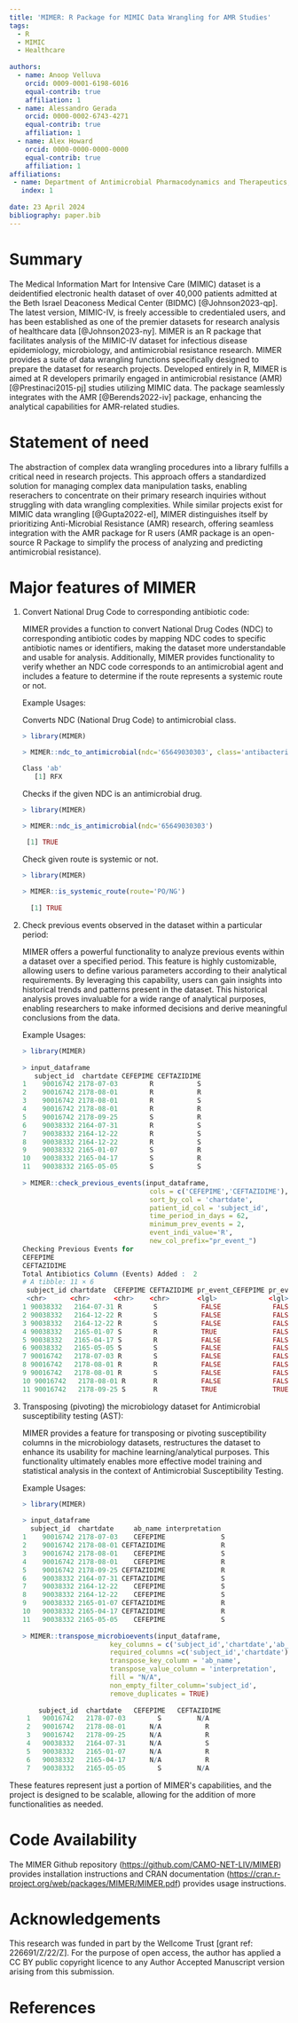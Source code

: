 ```yaml
---
title: 'MIMER: R Package for MIMIC Data Wrangling for AMR Studies'
tags:
  - R
  - MIMIC
  - Healthcare
  
authors:
  - name: Anoop Velluva
    orcid: 0009-0001-6198-6016
    equal-contrib: true
    affiliation: 1
  - name: Alessandro Gerada
    orcid: 0000-0002-6743-4271
    equal-contrib: true 
    affiliation: 1
  - name: Alex Howard
    orcid: 0000-0000-0000-0000
    equal-contrib: true
    affiliation: 1
affiliations:
 - name: Department of Antimicrobial Pharmacodynamics and Therapeutics, Institute of Systems, Molecular and Integrative Biology, University of Liverpool, Liverpool, United Kingdom
   index: 1
   
date: 23 April 2024
bibliography: paper.bib
---
```


# Summary

The Medical Information Mart for Intensive Care (MIMIC) dataset is a deidentified electronic health dataset of over 40,000 patients admitted at the Beth Israel Deaconess Medical Center (BIDMC) [@Johnson2023-qp]. The latest version, MIMIC-IV, is freely accessible to credentialed users, and has been established as one of the premier datasets for research analysis of healthcare data [@Johnson2023-ny]. MIMER is an R package that facilitates analysis of the MIMIC-IV dataset for infectious disease epidemiology, microbiology, and antimicrobial resistance research. MIMER provides a suite of data wrangling functions specifically designed to prepare the dataset for research projects. Developed entirely in R, MIMER is aimed at R developers primarily engaged in antimicrobial resistance (AMR) [@Prestinaci2015-pj] studies utilizing MIMIC data. The package seamlessly integrates with the AMR [@Berends2022-iv] package, enhancing the analytical capabilities for AMR-related studies.

# Statement of need

The abstraction of complex data wrangling procedures into a library fulfills a critical need in research projects. This approach offers a standardized solution for managing complex data manipulation tasks, enabling reserachers to concentrate on their primary research inquiries without struggling with data wrangling complexities. While similar projects exist for MIMIC data wrangling [@Gupta2022-el], MIMER distinguishes itself by prioritizing Anti-Microbial Resistance (AMR) research, offering seamless integration with the AMR package for R users (AMR package is an open-source R Package to simplify the process of analyzing and predicting antimicrobial resistance).

# Major features of MIMER

1.  Convert National Drug Code to corresponding antibiotic code:

    MIMER provides a function to convert National Drug Codes (NDC) to corresponding antibiotic codes by mapping NDC codes to specific antibiotic names or identifiers, making the dataset more understandable and usable for analysis. Additionally, MIMER provides functionality to verify whether an NDC code corresponds to an antimicrobial agent and includes a feature to determine if the route represents a systemic route or not.
    
     Example Usages:
     
     Converts NDC (National Drug Code) to antimicrobial class.
     
     ```r
     > library(MIMER)
     
     > MIMER::ndc_to_antimicrobial(ndc='65649030303', class='antibacterial')
     
     Class 'ab'
        [1] RFX
     ```

    Checks if the given NDC is an antimicrobial drug.
    
     ```r
     > library(MIMER)
     
     > MIMER::ndc_is_antimicrobial(ndc='65649030303')
     
      [1] TRUE
     ```
     
    Check given route is systemic or not.
      
      ```r
      > library(MIMER)
        
      > MIMER::is_systemic_route(route='PO/NG')
         
        [1] TRUE
      ```
    
    
2.  Check previous events observed in the dataset within a particular period:

    MIMER offers a powerful functionality to analyze previous events within a dataset over a specified period. This feature is highly customizable, allowing users to define various parameters according to their analytical requirements. By leveraging this capability, users can gain insights into historical trends and patterns present in the dataset. This historical analysis proves invaluable for a wide range of analytical purposes, enabling researchers to make informed decisions and derive meaningful conclusions from the data.
    
    Example Usages:
        
    ```r
    > library(MIMER)
      
    > input_dataframe
       subject_id  chartdate CEFEPIME CEFTAZIDIME
    1    90016742 2178-07-03        R           S
    2    90016742 2178-08-01        R           R
    3    90016742 2178-08-01        R           S
    4    90016742 2178-08-01        R           R
    5    90016742 2178-09-25        S           R
    6    90038332 2164-07-31        R           S
    7    90038332 2164-12-22        R           S
    8    90038332 2164-12-22        R           S
    9    90038332 2165-01-07        S           R
    10   90038332 2165-04-17        S           R
    11   90038332 2165-05-05        S           S
     
    > MIMER::check_previous_events(input_dataframe,
                                    cols = c('CEFEPIME','CEFTAZIDIME'),
                                    sort_by_col = 'chartdate',
                                    patient_id_col = 'subject_id',
                                    time_period_in_days = 62,
                                    minimum_prev_events = 2,
                                    event_indi_value='R', 
                                    new_col_prefix="pr_event_")
    Checking Previous Events for 
    CEFEPIME
    CEFTAZIDIME
    Total Antibiotics Column (Events) Added :  2
    # A tibble: 11 × 6
     subject_id chartdate  CEFEPIME CEFTAZIDIME pr_event_CEFEPIME pr_event_CEFTAZIDIME
     <chr>      <chr>      <chr>    <chr>       <lgl>             <lgl>               
    1 90038332   2164-07-31 R        S           FALSE             FALSE               
    2 90038332   2164-12-22 R        S           FALSE             FALSE               
    3 90038332   2164-12-22 R        S           FALSE             FALSE               
    4 90038332   2165-01-07 S        R           TRUE              FALSE               
    5 90038332   2165-04-17 S        R           FALSE             FALSE               
    6 90038332   2165-05-05 S        S           FALSE             FALSE               
    7 90016742   2178-07-03 R        S           FALSE             FALSE               
    8 90016742   2178-08-01 R        R           FALSE             FALSE               
    9 90016742   2178-08-01 R        S           FALSE             FALSE               
    10 90016742   2178-08-01 R       R           FALSE             FALSE               
    11 90016742   2178-09-25 S       R           TRUE              TRUE
    ```

3.  Transposing (pivoting) the microbiology dataset for Antimicrobial susceptibility testing (AST):

    MIMER provides a feature for transposing or pivoting susceptibility columns in the microbiology datasets, restructures the dataset to enhance its usability for machine learning/analytical purposes. This functionality ultimately enables more effective model training and statistical analysis in the context of Antimicrobial Susceptibility Testing.
    
    Example Usages:
    
     ```r
     > library(MIMER)
      
     > input_dataframe
       subject_id  chartdate     ab_name interpretation
    1    90016742 2178-07-03    CEFEPIME              S
    2    90016742 2178-08-01 CEFTAZIDIME              R
    3    90016742 2178-08-01    CEFEPIME              S
    4    90016742 2178-08-01    CEFEPIME              R
    5    90016742 2178-09-25 CEFTAZIDIME              R
    6    90038332 2164-07-31 CEFTAZIDIME              S
    7    90038332 2164-12-22    CEFEPIME              S
    8    90038332 2164-12-22    CEFEPIME              S
    9    90038332 2165-01-07 CEFTAZIDIME              R
    10   90038332 2165-04-17 CEFTAZIDIME              R
    11   90038332 2165-05-05    CEFEPIME              S
       
     > MIMER::transpose_microbioevents(input_dataframe, 
                           key_columns = c('subject_id','chartdate','ab_name'),
                           required_columns =c('subject_id','chartdate'),
                           transpose_key_column = 'ab_name',
                           transpose_value_column = 'interpretation',
                           fill = "N/A", 
                           non_empty_filter_column='subject_id',
                           remove_duplicates = TRUE)
                                       
         subject_id  chartdate   CEFEPIME   CEFTAZIDIME
      1   90016742   2178-07-03        S         N/A
      2   90016742   2178-08-01      N/A           R
      3   90016742   2178-09-25      N/A           R
      4   90038332   2164-07-31      N/A           S
      5   90038332   2165-01-07      N/A           R
      6   90038332   2165-04-17      N/A           R
      7   90038332   2165-05-05        S         N/A
      ```

These features represent just a portion of MIMER's capabilities, and the project is designed to be scalable, allowing for the addition of more functionalities as needed.

# Code Availability
 The MIMER Github repository (https://github.com/CAMO-NET-LIV/MIMER) provides installation instructions and CRAN documentation     (https://cran.r-project.org/web/packages/MIMER/MIMER.pdf) provides usage instructions.

# Acknowledgements

This research was funded in part by the Wellcome Trust [grant ref: 226691/Z/22/Z]. For the purpose of open access, the author has applied a CC BY public copyright licence to any Author Accepted Manuscript version arising from this submission.

# References
